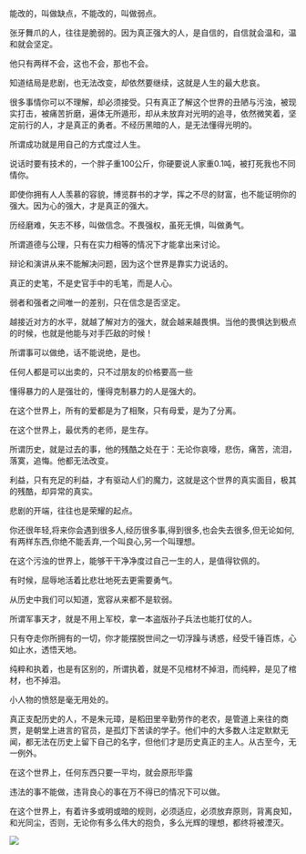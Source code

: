 能改的，叫做缺点，不能改的，叫做弱点。

张牙舞爪的人，往往是脆弱的。因为真正强大的人，是自信的，自信就会温和，温和就会坚定。

他只有两样不会，这也不会，那也不会。

知道结局是悲剧，也无法改变，却依然要继续，这就是人生的最大悲哀。

很多事情你可以不理解，却必须接受。只有真正了解这个世界的丑陋与污浊，被现实打击，被痛苦折磨，遍体无所遁形，却从未放弃对光明的追寻，依然微笑着，坚定前行的人，才是真正的勇者。不经历黑暗的人，是无法懂得光明的。

所谓成功就是用自己的方式度过人生。

说话时要有技术的，一个胖子重100公斤，你硬要说人家重0.1吨，被打死我也不同情你。

即使你拥有人人羡慕的容貌，博览群书的才学，挥之不尽的财富，也不能证明你的强大。因为心的强大，才是真正的强大。

历经磨难，矢志不移，叫做信念。不畏强权，虽死无惧，叫做勇气。

所谓道德与公理，只有在实力相等的情况下才能拿出来讨论。

辩论和演讲从来不能解决问题，因为这个世界是靠实力说话的。

真正的史笔，不是史官手中的毛笔，而是人心。

弱者和强者之间唯一的差别，只在信念是否坚定。

越接近对方的水平，就越了解对方的强大，就会越来越畏惧。当他的畏惧达到极点的时候，也就是他能与对手匹敌的时候！

所谓事可以做绝，话不能说绝，是也。

任何人都是可以出卖的，只不过朋友的价格要高一些

懂得暴力的人是强壮的，懂得克制暴力的人是强大的。

在这个世界上，所有的爱都是为了相聚，只有母爱，是为了分离。

在这个世界上，最优秀的老师，是生存。

所谓历史，就是过去的事，他的残酷之处在于：无论你哀嚎，悲伤，痛苦，流泪，落寞，追悔。他都无法改变。

利益，只有充足的利益，才有驱动人们的魔力，这就是这个世界的真实面目，极其的残酷，却异常的真实。

悲剧的开端，往往也是荣耀的起点。

你还很年轻,将来你会遇到很多人,经历很多事,得到很多,也会失去很多,但无论如何,有两样东西,你绝不能丢弃,一个叫良心,另一个叫理想。

在这个污浊的世界上，能够干干净净度过自己一生的人，是值得钦佩的。

有时候，屈辱地活着比悲壮地死去更需要勇气。

从历史中我们可以知道，宽容从来都不是软弱。

所谓军事天才，就是不用上军校，拿一本盗版孙子兵法也能打仗的人。

只有夺走你所拥有的一切，你才能摆脱世间之一切浮躁与诱惑，经受千锤百炼，心如止水，透悟天地。

纯粹和执着，也是有区别的，所谓执着，就是不见棺材不掉泪，而纯粹，是见了棺材，也不掉泪。

小人物的愤怒是毫无用处的。

真正支配历史的人，不是朱元璋，是稻田里辛勤劳作的老农，是管道上来往的商贾，是朝堂上进言的官员，是孤灯下苦读的学子。他们中的大多数人注定默默无闻，都无法在历史上留下自己的名字，但他们才是历史真正的主人。从古至今，无一例外。

在这个世界上，任何东西只要一平均，就会原形毕露

违法的事不能做，违背良心的事在万不得已的情况下可以做。

在这个世界上，有着许多或明或暗的规则，必须适应，必须放弃原则，背离良知，和光同尘，否则，无论你有多么伟大的抱负，多么光辉的理想，都终将被湮灭。

![](https://upload-images.jianshu.io/upload_images/6943526-ef3ee5eec7b24bba.gif?imageMogr2/auto-orient/strip)
